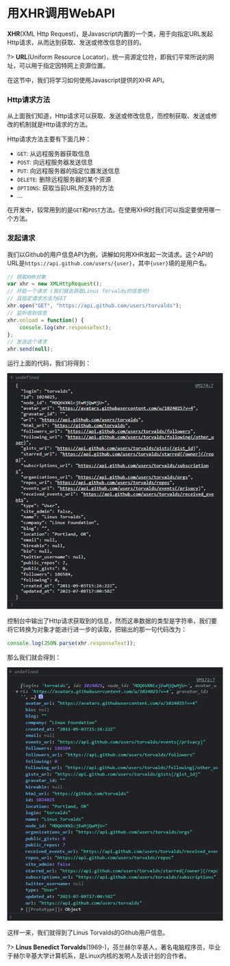 # 用XHR调用WebAPI

**XHR**(XML Http Request)，是Javascript内置的一个类，用于向指定URL发起Http请求，从而达到获取、发送或修改信息的目的。

?> **URL**(Uniform Resource Locator)，统一资源定位符，即我们平常所说的网址，可以用于指定因特网上资源位置。

在这节中，我们将学习如何使用Javascript提供的XHR API。

### Http请求方法

从上面我们知道，Http请求可以获取、发送或修改信息，而控制获取、发送或修改的机制就是Http请求的方法。

Http请求方法主要有下面几种：

- `GET`: 从远程服务器获取信息
- `POST`: 向远程服务器发送信息
- `PUT`: 向远程服务器的指定位置发送信息
- `DELETE`: 删除远程服务器的某个资源
- `OPTIONS`: 获取当前URL所支持的方法
- ...

在开发中，较常用到的是`GET`和`POST`方法。在使用XHR时我们可以指定要使用哪一个方法。

### 发起请求

我们以Github的用户信息API为例，讲解如何用XHR发起一次请求。这个API的URL是`https://api.github.com/users/{user}`，其中`{user}`填的是用户名。

```js
// 获取XHR对象
var xhr = new XMLHttpRequest();
// 开启一个请求 (我们就去获取Linus Torvalds的信息吧)
// 且指定请求方法为GET
xhr.open("GET", "https://api.github.com/users/torvalds");
// 监听收到信息
xhr.onload = function() {
    console.log(xhr.responseText);
};
// 发送这个请求
xhr.send(null);
```

运行上面的代码，我们将得到：

![12-1](../img/js-12-1.png)

控制台中输出了Http请求获取到的信息，然而这串数据的类型是字符串，我们要将它转换为对象才能进行进一步的读取，把输出的那一句代码改为：

```js
console.log(JSON.parse(xhr.responseText));
```

那么我们就会得到：

![12-2](../img/js-12-2.png)

这样一来，我们就得到了Linus Torvalds的Github用户信息。

?> **Linus Benedict Torvalds**(1969-)，芬兰赫尔辛基人，著名电脑程序员，毕业于赫尔辛基大学计算机系，是Linux内核的发明人及该计划的合作者。
